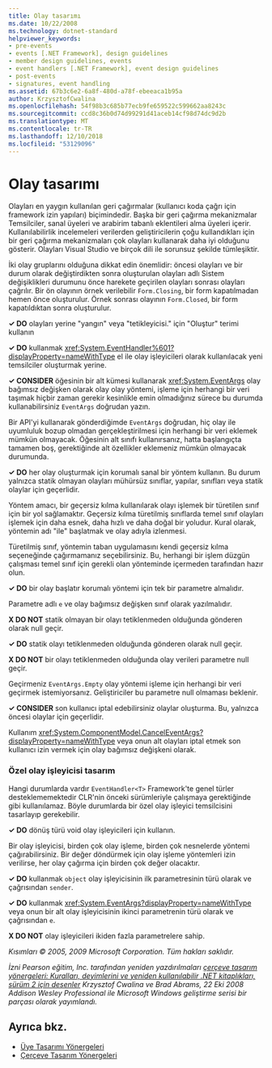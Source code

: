 ```yaml
---
title: Olay tasarımı
ms.date: 10/22/2008
ms.technology: dotnet-standard
helpviewer_keywords:
- pre-events
- events [.NET Framework], design guidelines
- member design guidelines, events
- event handlers [.NET Framework], event design guidelines
- post-events
- signatures, event handling
ms.assetid: 67b3c6e2-6a8f-480d-a78f-ebeeaca1b95a
author: KrzysztofCwalina
ms.openlocfilehash: 54f98b3c685b77ecb9fe659522c599662aa8243c
ms.sourcegitcommit: ccd8c36b0d74d99291d41aceb14cf98d74dc9d2b
ms.translationtype: MT
ms.contentlocale: tr-TR
ms.lasthandoff: 12/10/2018
ms.locfileid: "53129096"
---
```

# <a name="event-design"></a>Olay tasarımı
Olayları en yaygın kullanılan geri çağırmalar (kullanıcı koda çağrı için framework izin yapıları) biçimindedir. Başka bir geri çağırma mekanizmalar Temsilciler, sanal üyeleri ve arabirim tabanlı eklentileri alma üyeleri içerir. Kullanılabilirlik incelemeleri verilerden geliştiricilerin çoğu kullandıkları için bir geri çağırma mekanizmaları çok olayları kullanarak daha iyi olduğunu gösterir. Olayları Visual Studio ve birçok dili ile sorunsuz şekilde tümleşiktir.  
  
 İki olay gruplarını olduğuna dikkat edin önemlidir: öncesi olayları ve bir durum olarak değiştirdikten sonra oluşturulan olayları adlı Sistem değişiklikleri durumunu önce harekete geçirilen olayları sonrası olayları çağrılır. Bir ön olayının örnek verilebilir `Form.Closing`, bir form kapatılmadan hemen önce oluşturulur. Örnek sonrası olayının `Form.Closed`, bir form kapatıldıktan sonra oluşturulur.  
  
 **✓ DO** olayları yerine "yangın" veya "tetikleyicisi." için "Oluştur" terimi kullanın  
  
 **✓ DO** kullanmak <xref:System.EventHandler%601?displayProperty=nameWithType> el ile olay işleyicileri olarak kullanılacak yeni temsilciler oluşturmak yerine.  
  
 **✓ CONSIDER** öğesinin bir alt kümesi kullanarak <xref:System.EventArgs> olay bağımsız değişken olarak olay olay yöntemi, işleme için herhangi bir veri taşımak hiçbir zaman gerekir kesinlikle emin olmadığınız sürece bu durumda kullanabilirsiniz `EventArgs` doğrudan yazın.  
  
 Bir API'yi kullanarak gönderdiğimde `EventArgs` doğrudan, hiç olay ile uyumluluk bozup olmadan gerçekleştirilmesi için herhangi bir veri eklemek mümkün olmayacak. Öğesinin alt sınıfı kullanırsanız, hatta başlangıçta tamamen boş, gerektiğinde alt özellikler eklemeniz mümkün olmayacak durumunda.  
  
 **✓ DO** her olay oluşturmak için korumalı sanal bir yöntem kullanın. Bu durum yalnızca statik olmayan olayları mühürsüz sınıflar, yapılar, sınıfları veya statik olaylar için geçerlidir.  
  
 Yöntem amacı, bir geçersiz kılma kullanılarak olayı işlemek bir türetilen sınıf için bir yol sağlamaktır. Geçersiz kılma türetilmiş sınıflarda temel sınıf olayları işlemek için daha esnek, daha hızlı ve daha doğal bir yoludur. Kural olarak, yöntemin adı "ile" başlatmak ve olay adıyla izlenmesi.  
  
 Türetilmiş sınıf, yöntemin taban uygulamasını kendi geçersiz kılma seçeneğinde çağırmamanız seçebilirsiniz. Bu, herhangi bir işlem düzgün çalışması temel sınıf için gerekli olan yönteminde içermeden tarafından hazır olun.  
  
 **✓ DO** bir olay başlatır korumalı yöntemi için tek bir parametre almalıdır.  
  
 Parametre adlı `e` ve olay bağımsız değişken sınıf olarak yazılmalıdır.  
  
 **X DO NOT** statik olmayan bir olayı tetiklenmeden olduğunda gönderen olarak null geçir.  
  
 **✓ DO** statik olayı tetiklenmeden olduğunda gönderen olarak null geçir.  
  
 **X DO NOT** bir olayı tetiklenmeden olduğunda olay verileri parametre null geçir.  
  
 Geçirmeniz `EventArgs.Empty` olay yöntemi işleme için herhangi bir veri geçirmek istemiyorsanız. Geliştiriciler bu parametre null olmaması beklenir.  
  
 **✓ CONSIDER** son kullanıcı iptal edebilirsiniz olaylar oluşturma. Bu, yalnızca öncesi olaylar için geçerlidir.  
  
 Kullanım <xref:System.ComponentModel.CancelEventArgs?displayProperty=nameWithType> veya onun alt olayları iptal etmek son kullanıcı izin vermek için olay bağımsız değişkeni olarak.  
  
### <a name="custom-event-handler-design"></a>Özel olay işleyicisi tasarım  
 Hangi durumlarda vardır `EventHandler<T>` Framework'te genel türler desteklememektedir CLR'nin önceki sürümleriyle çalışmaya gerektiğinde gibi kullanılamaz. Böyle durumlarda bir özel olay işleyici temsilcisini tasarlayıp gerekebilir.  
  
 **✓ DO** dönüş türü void olay işleyicileri için kullanın.  
  
 Bir olay işleyicisi, birden çok olay işleme, birden çok nesnelerde yöntemi çağırabilirsiniz. Bir değer döndürmek için olay işleme yöntemleri izin verilirse, her olay çağırma için birden çok değer olacaktır.  
  
 **✓ DO** kullanmak `object` olay işleyicisinin ilk parametresinin türü olarak ve çağrısından `sender`.  
  
 **✓ DO** kullanmak <xref:System.EventArgs?displayProperty=nameWithType> veya onun bir alt olay işleyicisinin ikinci parametrenin türü olarak ve çağrısından `e`.  
  
 **X DO NOT** olay işleyicileri ikiden fazla parametrelere sahip.  
  
 *Kısımları © 2005, 2009 Microsoft Corporation. Tüm hakları saklıdır.*  
  
 *İzni Pearson eğitim, Inc. tarafından yeniden yazdırılmaları [çerçeve tasarım yönergeleri: Kuralları, deyimlerini ve yeniden kullanılabilir .NET kitaplıkları, sürüm 2 için desenler](https://www.informit.com/store/framework-design-guidelines-conventions-idioms-and-9780321545619) Krzysztof Cwalina ve Brad Abrams, 22 Eki 2008 Addison Wesley Professional ile Microsoft Windows geliştirme serisi bir parçası olarak yayımlandı.*  
  
## <a name="see-also"></a>Ayrıca bkz.

- [Üye Tasarımı Yönergeleri](../../../docs/standard/design-guidelines/member.md)  
- [Çerçeve Tasarım Yönergeleri](../../../docs/standard/design-guidelines/index.md)
